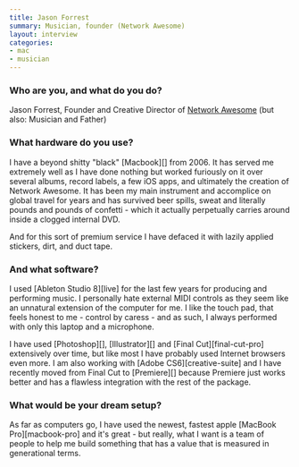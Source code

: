 ```yaml
---
title: Jason Forrest
summary: Musician, founder (Network Awesome)
layout: interview
categories:
- mac
- musician
---
```


### Who are you, and what do you do?

Jason Forrest, Founder and Creative Director of [Network Awesome](http://www.networkawesome.com/ "An online TV network.") (but also: Musician and Father)

### What hardware do you use?

I have a beyond shitty "black" [Macbook][] from 2006. It has served me extremely well as I have done nothing but worked furiously on it over several albums, record labels, a few iOS apps, and ultimately the creation of Network Awesome. It has been my main instrument and accomplice on global travel for years and has survived beer spills, sweat and literally pounds and pounds of confetti - which it actually perpetually carries around inside a clogged internal DVD.  

And for this sort of premium service I have defaced it with lazily applied stickers, dirt, and duct tape.

### And what software?

I used [Ableton Studio 8][live] for the last few years for producing and performing music. I personally hate external MIDI controls as they seem like an unnatural extension of the computer for me. I like the touch pad, that feels honest to me - control by caress - and as such, I always performed with only this laptop and a microphone.

I have used [Photoshop][], [Illustrator][] and [Final Cut][final-cut-pro] extensively over time, but like most I have probably used Internet browsers even more. I am also working with [Adobe CS6][creative-suite] and I have recently moved from Final Cut to [Premiere][] because Premiere just works better and has a flawless integration with the rest of the package. 

### What would be your dream setup?

As far as computers go, I have used the newest, fastest apple [MacBook Pro][macbook-pro] and it's great - but really, what I want is a team of people to help me build something that has a value that is measured in generational terms.